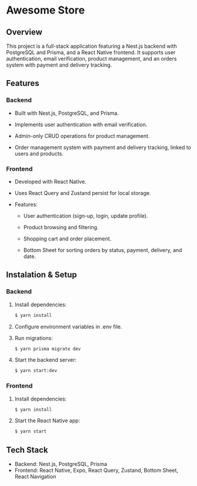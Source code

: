 # Awesome Store 

## Overview 
This project is a full-stack application featuring a Nest.js backend with PostgreSQL and Prisma, and a React Native frontend. It supports user authentication, email verification, product management, and an orders system with payment and delivery tracking.

## Features 

### Backend 
- Built with Nest.js, PostgreSQL, and Prisma.

- Implements user authentication with email verification.

- Admin-only CRUD operations for product management.

- Order management system with payment and delivery tracking, linked to users and products.

### Frontend 

- Developed with React Native.

- Uses React Query and Zustand persist for local storage.

- Features:

  - User authentication (sign-up, login, update profile).

  - Product browsing and filtering.

  - Shopping cart and order placement.

  - Bottom Sheet for sorting orders by status, payment, delivery, and date.
 

## Instalation & Setup 

### Backend 

1. Install dependencies:
   ```bash
   $ yarn install
   ````
   
2. Configure environment variables in .env file.
   
4. Run migrations:
   ```bash
   $ yarn prisma migrate dev
   ```
   
5. Start the backend server:
   ```bash
   $ yarn start:dev
   ```

### Frontend 

1.  Install dependencies:
    ```bash
    $ yarn install
    ```

2. Start the React Native app:
   ```bash
   $ yarn start
   ```

## Tech Stack 

- Backend: Nest.js, PostgreSQL, Prisma
- Frontend: React Native, Expo, React Query, Zustand, Bottom Sheet, React Navigation

